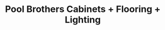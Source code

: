 ---
title: "Pool Brothers Cabinets + Flooring + Lighting"
url: /leesburg/pool-brothers-cabinets-flooring-lighting/
shop: Teppiche
---